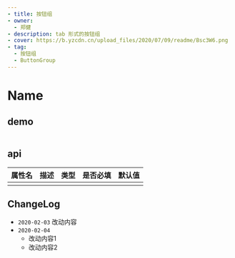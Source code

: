 ```yaml
---
- title: 按钮组
- owner:
  - 郑健
- description: tab 形式的按钮组
- cover: https://b.yzcdn.cn/upload_files/2020/07/09/readme/Bsc3W6.png
- tag:
  - 按钮组
  - ButtonGroup
---
```


# Name
## demo
```jsx
```
## api
| 属性名  | 描述                 | 类型                                                  | 是否必填 | 默认值               |
| ------ | ------------------- | ---------------------------------------------------- | ------- | ------------------- |
|        |                     |                                                      |         |                     |

## ChangeLog
- `2020-02-03` 改动内容
- `2020-02-04`
  - 改动内容1
  - 改动内容2